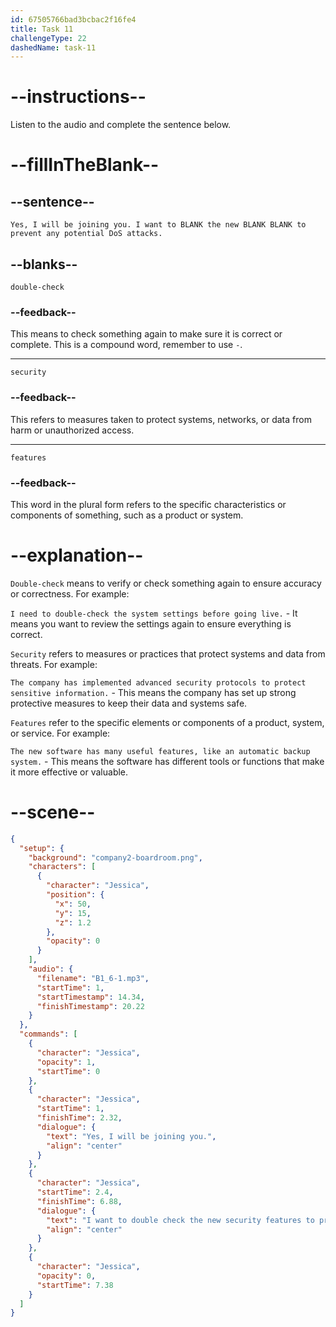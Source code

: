 ```yaml
---
id: 67505766bad3bcbac2f16fe4
title: Task 11
challengeType: 22
dashedName: task-11
---
```


<!-- (Audio) Jessica: Yes, I will be joining you. I want to double-check the new security features to prevent any potential DoS attacks. -->

# --instructions--

Listen to the audio and complete the sentence below.

# --fillInTheBlank--

## --sentence--

`Yes, I will be joining you. I want to BLANK the new BLANK BLANK to prevent any potential DoS attacks.`

## --blanks--

`double-check`

### --feedback--

This means to check something again to make sure it is correct or complete. This is a compound word, remember to use `-`.

---

`security`

### --feedback--

This refers to measures taken to protect systems, networks, or data from harm or unauthorized access.

---

`features`

### --feedback--

This word in the plural form refers to the specific characteristics or components of something, such as a product or system.

# --explanation--

`Double-check` means to verify or check something again to ensure accuracy or correctness. For example:  

`I need to double-check the system settings before going live.` - It means you want to review the settings again to ensure everything is correct.

`Security` refers to measures or practices that protect systems and data from threats. For example:  

`The company has implemented advanced security protocols to protect sensitive information.` - This means the company has set up strong protective measures to keep their data and systems safe.

`Features` refer to the specific elements or components of a product, system, or service. For example:  

`The new software has many useful features, like an automatic backup system.` - This means the software has different tools or functions that make it more effective or valuable.

# --scene--

```json
{
  "setup": {
    "background": "company2-boardroom.png",
    "characters": [
      {
        "character": "Jessica",
        "position": {
          "x": 50,
          "y": 15,
          "z": 1.2
        },
        "opacity": 0
      }
    ],
    "audio": {
      "filename": "B1_6-1.mp3",
      "startTime": 1,
      "startTimestamp": 14.34,
      "finishTimestamp": 20.22
    }
  },
  "commands": [
    {
      "character": "Jessica",
      "opacity": 1,
      "startTime": 0
    },
    {
      "character": "Jessica",
      "startTime": 1,
      "finishTime": 2.32,
      "dialogue": {
        "text": "Yes, I will be joining you.",
        "align": "center"
      }
    },
    {
      "character": "Jessica",
      "startTime": 2.4,
      "finishTime": 6.88,
      "dialogue": {
        "text": "I want to double check the new security features to prevent any potential denial of service attacks.",
        "align": "center"
      }
    },
    {
      "character": "Jessica",
      "opacity": 0,
      "startTime": 7.38
    }
  ]
}
```
